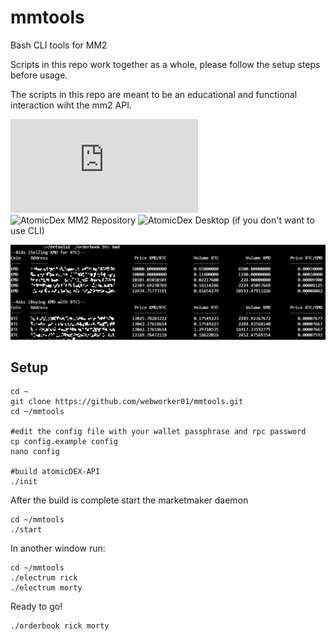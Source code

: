 # mmtools
Bash CLI tools for MM2

Scripts in this repo work together as a whole, please follow the setup steps before usage.

The scripts in this repo are meant to be an educational and functional interaction wiht the mm2 API.

![AtomicDex MM2 API Docs](https://developers.atomicdex.io/basic-docs/atomicdex/atomicdex-api.html)
![AtomicDex MM2 Repository](https://github.com/KomodoPlatform/atomicDEX-API)
![AtomicDex Desktop](https://github.com/KomodoPlatform/atomicDEX-Desktop) (if you don't want to use CLI)

![orderbook.png](./img/orderbook.png)

## Setup

```
cd ~
git clone https://github.com/webworker01/mmtools.git
cd ~/mmtools

#edit the config file with your wallet passphrase and rpc password
cp config.example config
nano config

#build atomicDEX-API
./init
```

After the build is complete start the marketmaker daemon

```
cd ~/mmtools
./start
```

In another window run:

```
cd ~/mmtools
./electrum rick
./electrum morty
```

Ready to go!

```
./orderbook rick morty
```

